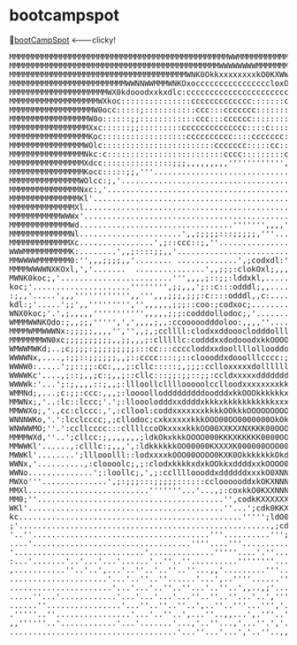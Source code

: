 # bootcampspot

:information_desk_person:[bootCampSpot](http://bootcampspot.herokuapp.com/) <---clicky!


<pre>
MMMMMMMMMMMMMMMMMMMMMMMMMMMMMMMMMMMMMMMMMMMMMMMWWMMMMMMMMMMMMMMMMMMMMMMMMMMMMMMMMMMMMMMMMMMMMMMMMMMM
MMMMMMMMMMMMMMMMMMMMMMMMMMMMMMMMMMMMMMMMMMMMMWWWWWWWWMMMMMMMMMMMMMMMMMMMMMMMMMMMMMMMMMMMMMMMMMMMMMMM
MMMMMMMMMMMMMMMMMMMMMMMMMMMMMMMMMMMMMMWNK0OkkxxxxxxxxkO0KXWWMMMMMMMMMMMMMMMMMMMMMMMMMMMMMMMMMMMMMMMM
MMMMMMMMMMMMMMMMMMMMMMMMMWWNNWWMMMWNKOxoccccccccccccccccloxOKNMMMMMMMMMMMMMMMMMMMMMMMMMMMMMMMMMMMMMM
MMMMMMMMMMMMMMMMMMMMMWX0kdooodxxkxdlc:cccccccccccccccccccccclx0NMMMMMMMMMMMMMMMMMMMMMMMMMMMMMMMMMMMM
MMMMMMMMMMMMMMMMMMMWXkoc:::::::::::::::ccccccccccccc:::::::ccclxKWMMMMMMMMMMMMMMMMMMMMMMMMMMMMMMMMMM
MMMMMMMMMMMMMMMMMMW0occ:::::;:::::::::::ccc:::ccccccc::::::::ccco0WMMMMMMMMMMMMMMMMMMMMMMMMMMMMMMMMM
MMMMMMMMMMMMMMMMMW0o::::::;;::::::::::::ccc:::cccccc::::::::::cccoOWMMMMMMMMMMMMMMMMMMMMMMMMMMMMMMMM
MMMMMMMMMMMMMMMMMXxc::::::;;:::::::::cccccccccccccc::::c::::::cccco0WMWWMMMMMMMMMMMMMMMMMMMMMMMMMMMM
MMMMMMMMMMMMMMMMMKoc::::::::::::::::::cccccccccc::::ccccccc:::::ccldKWMMMMMMMMMMMMMMMMMMMMMMMMMMMMMM
MMMMMMMMMMMMMMMMWOlc::::::::::::::::::::::::ccccccc:::::cc::::::ccccxXMMMMMMMMMMMMMMMMMMMMMMMMMMMMMM
MMMMMMMMMMMMMMMMNkc:c:::::::::::::::::::::::::cccc:::::::::ccccccccccxNMMMMMMMMMMMMMMMMMMMMMMMMMMMMM
MMMMMMMMMMMMMMMMXdcc:::::::::::::::;;;,,,,,,,,,'''''''''''',,,;;::ccclONMMMMMMMMMMMMMMMMMMMMMMMMMMMM
MMMMMMMMMMMMMMMMKocc:::::;;,'''...................................',;:lOWMMMMMMMMMMMMMMMMMMMMMMMMMMM
MMMMMMMMMMMMMMMWOlcc:;,'...............................................:ONMMMMMMMMMMMMMMMMMMMMMMMMMM
MMMMMMMMMMMMMMMNxc:,'...................................................'oXMMMMMMMMMMMMMMMMMMMMMMMMM
MMMMMMMMMMMMMMMKl'........................................................oNMMMMMMMMMMMMMMMMMMMMMMMM
MMMMMMMMMMMMMMXl..........................................................,kWMMMMMMMMMMMMMMMMMMMMMMM
MMMMMMMMMMMWWWx'.......................................................''''cxxkxxxxxxxkO0KNWMMMMMMMM
MMMMMMMMMMMMMWd.................................''''''',,,,'''''''''''..''',;;;;;;;;;;;;;:lkNMMMMMMM
MMMMMMMMMMMMMNl......................',,;;;;;:::;;;;;,'''..................'',,;;;;;;;;;;;;ckNMMMMMM
MMMMMMMMMMMMMXc................',;::ccc::;,''................................',,,;;;;;;;;;:ckNMMMMMM
WWWMMMMMMMMMMK:........',,;::::;;,,'..........................................',,,,;;;;;;:coKMMMMMMM
MMWWWWMMMMMMM0:'',,,;;;;,,'........ .............',;codxdl:'....................',,,;;;;::o0WMMMMMMM
MMMMWWWWNXKOxl,','.......  ...............',,;;;:clokOxl;,,,,'.......'''.........,,;;;;:co0WMMMMMMMM
MWNK0koc;,'........................''',,,,;::;;:lddxkl,......:c:;;,,'',,'''......,;:;;:cxKWMMMMMMMMM
koc;'.....................'''''''',;;,,,';::c:::odddl;,,.....;ddlccc:;,;;,'''...,;;::cd0NMMMMMMMMMMM
:;,,'.....',,,'''''''''''',,''',,,;;;,;;;:c::::odddl,,c:.....;dkdolllcc::;;,'..,;;:cd0NMMMMMMMMMMMMM
kdl:;'.....';;',,''''''''','',,,,,,;;;::coo:;codxoc;..........lOxolllcccccc:..':cokKWMMMMMMMMMMMMMMM
WNX0koc;'.',;,,,,,''''''''''',,,,,;;;:codddollodoc;,'.........:kxocccccccccl,.,xKNWMMMMMMMMMMMMMMMMM
WMMMWWNKOdo:;,,;;,''''',',',,,,;,,:ccooooodddoloo:,,,,''.....,lxolc::::::::cc':KWWMMMMMMMMMMMMMMMMMM
MMMMWMMWWWNx:;;;;;,,,,'','',,;,;ccllll:clodxxddoooclodddolllldxo::cccc:::c:::;:OWMMMMMMMMMMMMMMMMMMM
MMMMMMMWN0xc;;;;;;;;;;,,;;,,,;:clllllc:codddxxdodooodxkkOOOOkdl:;:cccc:::c:::;;xWWWMMMMMMMMMMMMMMMMM
WMWWMWKd;..;c;;;;:;;;;;;;;;:::cc:::ccccloddxxdoollllollooddoc:,;::::clc:::;:;,.,o0WMWMMMMMMMMMMMMMMM
WWWWNx,....,:;;::;;;;;;,,;::cccc::::;::cloooddxdooolllcccc:;;;;:::cclllc:,;;;,''',lONWMMMMMMMMMMMMMM
WWWW0:.....';;::;;:cc:,,,;:cllc:::::;,;;;:cclloxxxxxdollllllllccclllloddoccccc:,.'',cOWWWWMMMMMMMMMM
WWWWKc'....,;::;,,;c:;,,;::cllc:::;;:;;::;;:ccldxxxxxdddddddxddoolllooddxdlcc::;'.''.,lxONMMMMMMMMMM
WWWWk:'...';:;,,,,::;,,;:llloollcllllooooolcclloodxxxxxxxxkkxxxxxdooooodxdc::cll:','.''',lONMMMMMMMM
WMMNd;,...;c:;;:ccc:,,,;:loooollodddddddddoodddxkkOOOkkkkkkxxxxkxxxddddxd:,cxxxxl,,'.'..'',l0WMMMMMM
MMWNx;,'..:lc::lccc;'.';:llooolodddxxddddxkkkxkkkkkkkkkkkxxxxxkkxxxxxxxdc;o0K0Oko,''..'..,'c0WMMMMMM
MMWWXo;,'.,cc:clccc:,',:cllool:coddxxxxxxxkkkkOOkkkOOOOOOOOOOkkkkkkkxdl:cxKXNK0xl'.,'.''.;xXMMMMMMMM
WNNNWKo,'.':lcclcccc;,;cllodoc;cxkxxxxxkkkOOO00OO0000000OkOkkkkkkkkko;:dKNNNX0xc;,.',..'.'oKWMMWMMMM
WNWWWMO;''.':ccllcccc:::cllllccoOkxxxxkkkOO00XXKXXNXKKK00OOOkkOOkxoccd0NWWWN0xc'',....''.'':dOXWMMMM
MMMMWXd,''..';cllcc:;,,,,,,,;ldkOkxkkkOOOO000KKKXKKKKK0000OOO0OxoloOXWWNNNXOoc,.''...',''''',,:ok0XW
MMWWKl'......,:clllc:;,,,',:ldkkkkkkOO00000KXXXXK000000OOO00kdoox0NWWMWWXKkl,''.''...,'''''''',,,;cl
MWWKl'........';lllooolll::lodxxxxkOOO00OOOO0KXK0OkkkkkkkOkdox0NWWMWWNNX0kl:;,'.....,'''.'',,',',,,,
WWNx,'..........,:cloooolc;,;:clodxkkkkxdxkOOkkxddddxxkOOOO0XNWWWWWNXXK0ko,..''''..,,'''''''''''',,'
WWNo..............';:loollc;,',;:cclllloooddxddddddxxxkO0XNNNWWWWNNXXK0kdc,....'..,,''.',','.'''''',
MWXo'''..............',;:;;;:::;;;;;::::::ccloooooddxkOKXNNNNNNNXXKKK0OOdc;'''''.,,'.''''.',.''','''
MMXl..........................'''''''...'...,;:coxkkO0KXXNNNNXXK0000OOOkl,'.',..,;''.''.,.',.,'','''
MM0;''........................................'',codkKXXXXXXXXXK0000OOOd;.','..,''','.'.''',.',','''
WKl'..........................................''...';cdk0KKXKXXKKKKXK0kl,''..','...'.',.,'.,.',','''
kc................................................''''';ldO00KKKXXXXKOo;'...','.''''.',.',.'.','''''
;'......................................................,;cdkO0KKXXK0x;.''.'..'.''',.';.''.''','''''
'..''......................................'''..........''';loxkO0K0kl,......',...,,.,;.''.,''''''..
....'..................................''''....'''..........,coxxkOkl,,'..''..'''.,,.,,.,'''.''',.''
'............................'..............'''''....'.''....,cooodl;'.'''''''.''.,,.''.'.'.',.''.'.
:...'.......'..'...'...'......'..''..''..........''''''''......;ccc:,..'''..''..'.,'.'...'..,'.,''''
,...........''..'..',...'..''..'..''..''...,,'.........'''....'',;;,,'..','.''.''.'.....,'.''.''.'.'
.....................'...'..''..''......'...',..''''......''.....'''....'.''''''''..''.''.''.''.'..'
......................'...'...'..''..''...'..''..',,..,;'.............''..''..''...''..'.''.''.'..''
.....''...'............'...'...'...'...''..''..''...'..',''''........'''..'.......''....'..''.''.'',
......''................'...''..''..''..',..''..'''...''','.''......'','.'.....''''....'..''.''','''
.'''''..''................'...'..''..',...''..,,...',.'''..'.......'..'......'.'.''.'''..'..'.',,...
,,''''''..'............'...'.......'...,'..''...,'...''.','.''.....'.''......'.''.'''''.'..''.,'....
....................................'...''...'...','..''..,,..,'...'.''.........'.''.'''..'..'......</pre>

